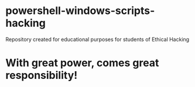 # powershell-windows-scripts-hacking
Repository created for educational purposes for students of Ethical Hacking

# With great power, comes great responsibility!
